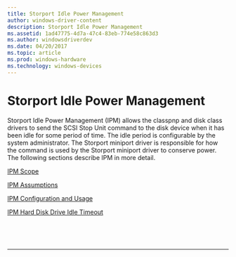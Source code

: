 ```yaml
---
title: Storport Idle Power Management
author: windows-driver-content
description: Storport Idle Power Management
ms.assetid: 1ad47775-4d7a-47c4-83eb-774e58c863d3
ms.author: windowsdriverdev
ms.date: 04/20/2017
ms.topic: article
ms.prod: windows-hardware
ms.technology: windows-devices
---
```


# Storport Idle Power Management


Storport Idle Power Management (IPM) allows the classpnp and disk class drivers to send the SCSI Stop Unit command to the disk device when it has been idle for some period of time. The idle period is configurable by the system administrator. The Storport miniport driver is responsible for how the command is used by the Storport miniport driver to conserve power. The following sections describe IPM in more detail.

[IPM Scope](ipm-scope.md)

[IPM Assumptions](ipm-assumptions.md)

[IPM Configuration and Usage](ipm-configuration-and-usage.md)

[IPM Hard Disk Drive Idle Timeout](ipm-hard-disk-drive-idle-timeout.md)

 

 


--------------------


